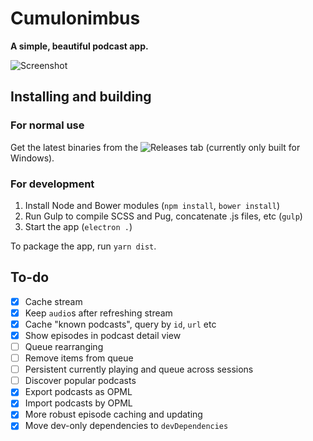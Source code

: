 # Cumulonimbus

**A simple, beautiful podcast app.**

![Screenshot](http://i.imgur.com/eZ5Q25g.png)

## Installing and building

### For normal use

Get the latest binaries from the ![Releases](https://github.com/z-------------/cumulonimbus/releases) tab (currently only built for Windows).

### For development

1. Install Node and Bower modules (`npm install`, `bower install`)
2. Run Gulp to compile SCSS and Pug, concatenate .js files, etc (`gulp`)
3. Start the app (`electron .`)

To package the app, run `yarn dist`.

## To-do

- [x] Cache stream
- [x] Keep `audio`s after refreshing stream
- [x] Cache "known podcasts", query by `id`, `url` etc
- [x] Show episodes in podcast detail view
- [ ] Queue rearranging
- [ ] Remove items from queue
- [ ] Persistent currently playing and queue across sessions
- [ ] Discover popular podcasts
- [x] Export podcasts as OPML
- [x] Import podcasts by OPML
- [x] More robust episode caching and updating
- [x] Move dev-only dependencies to `devDependencies`
